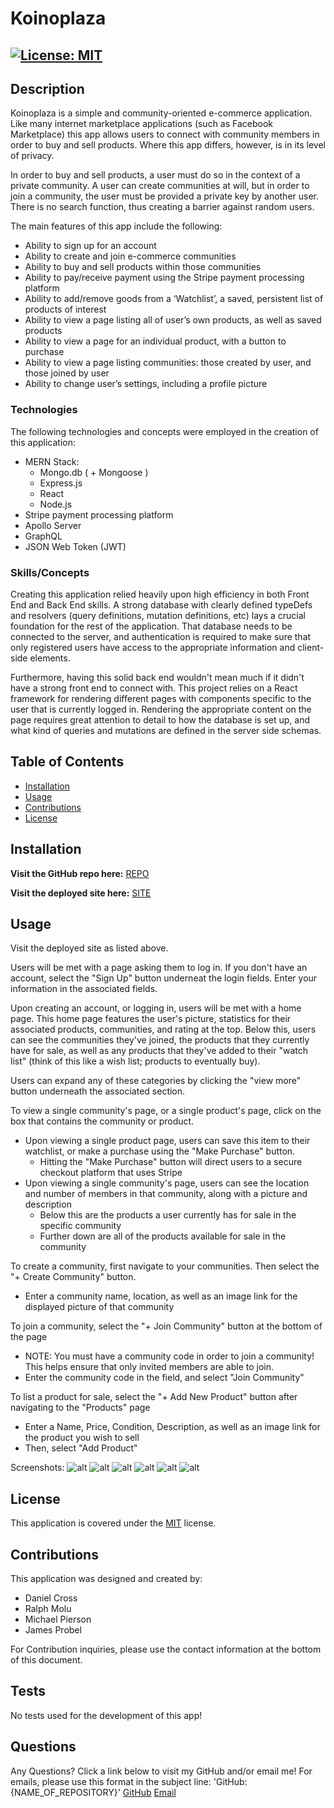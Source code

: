 # Koinoplaza

## [![License: MIT](https://img.shields.io/badge/License-MIT-yellow.svg)](https://opensource.org/licenses/MIT)

## Description

Koinoplaza is a simple and community-oriented e-commerce application. Like many internet marketplace applications (such as Facebook Marketplace) this app allows users to connect with community members in order to buy and sell products. Where this app differs, however, is in its level of privacy.

In order to buy and sell products, a user must do so in the context of a private community. A user can create communities at will, but in order to join a community, the user must be provided a private key by another user. There is no search function, thus creating a barrier against random users.

The main features of this app include the following:
- Ability to sign up for an account
- Ability to create and join e-commerce communities
- Ability to buy and sell products within those communities
- Ability to pay/receive payment using the Stripe payment processing platform
- Ability to add/remove goods from a ‘Watchlist’, a saved, persistent list of products of interest
- Ability to view a page listing all of user’s own products, as well as saved products
- Ability to view a page for an individual product, with a button to purchase
- Ability to view a page listing communities: those created by user, and those joined by user
- Ability to change user’s settings, including a profile picture


### Technologies

The following technologies and concepts were employed in the creation of this application:

- MERN Stack:
  - Mongo.db ( + Mongoose )
  - Express.js
  - React
  - Node.js
- Stripe payment processing platform
- Apollo Server
- GraphQL
- JSON Web Token (JWT)

### Skills/Concepts

Creating this application relied heavily upon high efficiency in both Front End and Back End skills. A strong database with clearly defined typeDefs and resolvers (query definitions, mutation definitions, etc) lays a crucial foundation for the rest of the application. That database needs to be connected to the server, and authentication is required to make sure that only registered users have access to the appropriate information and client-side elements. 

Furthermore, having this solid back end wouldn't mean much if it didn't have a strong front end to connect with. This project relies on a React framework for rendering different pages with components specific to the user that is currently logged in. Rendering the appropriate content on the page requires great attention to detail to how the database is set up, and what kind of queries and mutations are defined in the server side schemas.

## Table of Contents

- [Installation](#installation)
- [Usage](#usage)
- [Contributions](#contributions)
- [License](#license)

## Installation

**Visit the GitHub repo here:** [REPO](https://github.com/danrcross/koinoplaza)

**Visit the deployed site here:** [SITE](https://koinoplaza.onrender.com)

## Usage

Visit the deployed site as listed above.

Users will be met with a page asking them to log in. If you don't have an account, select the "Sign Up" button underneat the login fields. Enter your information in the associated fields.

Upon creating an account, or logging in, users will be met with a home page. This home page features the user's picture, statistics for their associated products, communities, and rating at the top. Below this, users can see the communities they've joined, the products that they currently have for sale, as well as any products that they've added to their "watch list" (think of this like a wish list; products to eventually buy).

Users can expand any of these categories by clicking the "view more" button underneath the associated section.

To view a single community's page, or a single product's page, click on the box that contains the community or product.
- Upon viewing a single product page, users can save this item to their watchlist, or make a purchase using the "Make Purchase" button.
  - Hitting the "Make Purchase" button will direct users to a secure checkout platform that uses Stripe
- Upon viewing a single community's page, users can see the location and number of members in that community, along with a picture and description
  - Below this are the products a user currently has for sale in the specific community
  - Further down are all of the products available for sale in the community

To create a community, first navigate to your communities. Then select the "+ Create Community" button.
- Enter a community name, location, as well as an image link for the displayed picture of that community

To join a community, select the "+ Join Community" button at the bottom of the page
- NOTE: You must have a community code in order to join a community! This helps ensure that only invited members are able to join.
- Enter the community code in the field, and select "Join Community"

To list a product for sale, select the "+ Add New Product" button after navigating to the "Products" page
- Enter a Name, Price, Condition, Description, as well as an image link for the product you wish to sell
- Then, select "Add Product"

Screenshots:
![alt](filepath)
![alt](filepath)
![alt](filepath)
![alt](filepath)
![alt](filepath)
![alt](filepath)

## License

This application is covered under the [MIT](https://opensource.org/licenses/MIT) license.

## Contributions

This application was designed and created by:
- Daniel Cross
- Ralph Molu
- Michael Pierson
- James Probel

For Contribution inquiries, please use the contact information at the bottom of this document.

## Tests

No tests used for the development of this app!

## Questions

Any Questions? Click a link below to visit my GitHub and/or email me!
For emails, please use this format in the subject line: 'GitHub: {NAME_OF_REPOSITORY}'
[GitHub](https://github.com/danrcross)
[Email](mailto:danrcross@gmail.com)